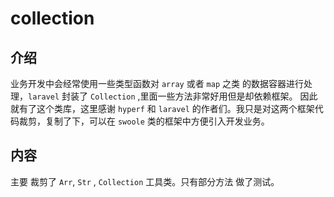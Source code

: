 # collection

## 介绍

业务开发中会经常使用一些类型函数对 `array` 或者 `map` 之类 的数据容器进行处理，`laravel` 封装了 `Collection`
,里面一些方法非常好用但是却依赖框架。
因此就有了这个类库，这里感谢 `hyperf` 和 `laravel` 的作者们。我只是对这两个框架代码裁剪，复制了下，可以在 `swoole`
类的框架中方便引入开发业务。

## 内容

主要 裁剪了 `Arr`, `Str` , `Collection` 工具类。只有部分方法 做了测试。
